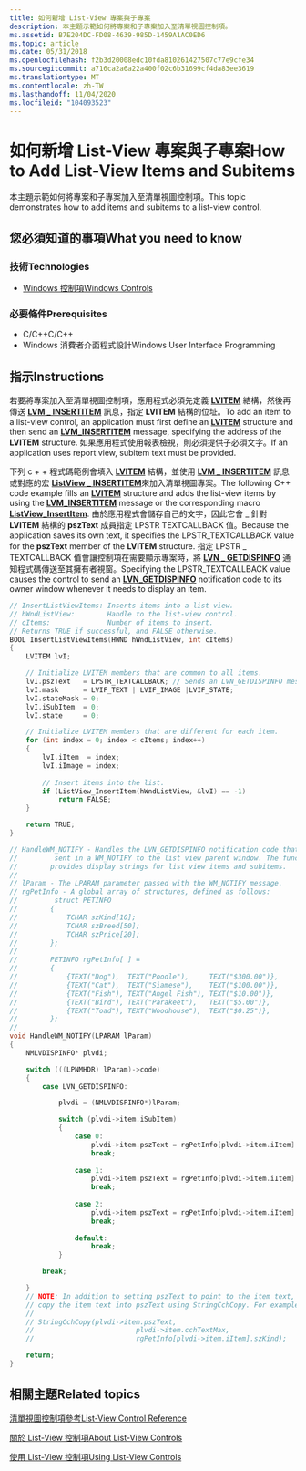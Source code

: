 ```yaml
---
title: 如何新增 List-View 專案與子專案
description: 本主題示範如何將專案和子專案加入至清單視圖控制項。
ms.assetid: B7E204DC-FD08-4639-985D-1459A1AC0ED6
ms.topic: article
ms.date: 05/31/2018
ms.openlocfilehash: f2b3d20008edc10fda810261427507c77e9cfe34
ms.sourcegitcommit: a716ca2a6a22a400f02c6b31699cf4da83ee3619
ms.translationtype: MT
ms.contentlocale: zh-TW
ms.lasthandoff: 11/04/2020
ms.locfileid: "104093523"
---
```

# <a name="how-to-add-list-view-items-and-subitems"></a><span data-ttu-id="264a9-103">如何新增 List-View 專案與子專案</span><span class="sxs-lookup"><span data-stu-id="264a9-103">How to Add List-View Items and Subitems</span></span>

<span data-ttu-id="264a9-104">本主題示範如何將專案和子專案加入至清單視圖控制項。</span><span class="sxs-lookup"><span data-stu-id="264a9-104">This topic demonstrates how to add items and subitems to a list-view control.</span></span>

## <a name="what-you-need-to-know"></a><span data-ttu-id="264a9-105">您必須知道的事項</span><span class="sxs-lookup"><span data-stu-id="264a9-105">What you need to know</span></span>

### <a name="technologies"></a><span data-ttu-id="264a9-106">技術</span><span class="sxs-lookup"><span data-stu-id="264a9-106">Technologies</span></span>

-   [<span data-ttu-id="264a9-107">Windows 控制項</span><span class="sxs-lookup"><span data-stu-id="264a9-107">Windows Controls</span></span>](window-controls.md)

### <a name="prerequisites"></a><span data-ttu-id="264a9-108">必要條件</span><span class="sxs-lookup"><span data-stu-id="264a9-108">Prerequisites</span></span>

-   <span data-ttu-id="264a9-109">C/C++</span><span class="sxs-lookup"><span data-stu-id="264a9-109">C/C++</span></span>
-   <span data-ttu-id="264a9-110">Windows 消費者介面程式設計</span><span class="sxs-lookup"><span data-stu-id="264a9-110">Windows User Interface Programming</span></span>

## <a name="instructions"></a><span data-ttu-id="264a9-111">指示</span><span class="sxs-lookup"><span data-stu-id="264a9-111">Instructions</span></span>


<span data-ttu-id="264a9-112">若要將專案加入至清單視圖控制項，應用程式必須先定義 [**LVITEM**](/windows/win32/api/commctrl/ns-commctrl-lvitema) 結構，然後再傳送 [**LVM \_ INSERTITEM**](lvm-insertitem.md) 訊息，指定 **LVITEM** 結構的位址。</span><span class="sxs-lookup"><span data-stu-id="264a9-112">To add an item to a list-view control, an application must first define an [**LVITEM**](/windows/win32/api/commctrl/ns-commctrl-lvitema) structure and then send an [**LVM\_INSERTITEM**](lvm-insertitem.md) message, specifying the address of the **LVITEM** structure.</span></span> <span data-ttu-id="264a9-113">如果應用程式使用報表檢視，則必須提供子必須文字。</span><span class="sxs-lookup"><span data-stu-id="264a9-113">If an application uses report view, subitem text must be provided.</span></span>

<span data-ttu-id="264a9-114">下列 c + + 程式碼範例會填入 [**LVITEM**](/windows/win32/api/commctrl/ns-commctrl-lvitema) 結構，並使用 [**LVM \_ INSERTITEM**](lvm-insertitem.md) 訊息或對應的宏 [**ListView \_ INSERTITEM**](/windows/desktop/api/Commctrl/nf-commctrl-listview_insertitem)來加入清單視圖專案。</span><span class="sxs-lookup"><span data-stu-id="264a9-114">The following C++ code example fills an [**LVITEM**](/windows/win32/api/commctrl/ns-commctrl-lvitema) structure and adds the list-view items by using the [**LVM\_INSERTITEM**](lvm-insertitem.md) message or the corresponding macro [**ListView\_InsertItem**](/windows/desktop/api/Commctrl/nf-commctrl-listview_insertitem).</span></span> <span data-ttu-id="264a9-115">由於應用程式會儲存自己的文字，因此它會 \_ 針對 **LVITEM** 結構的 **pszText** 成員指定 LPSTR TEXTCALLBACK 值。</span><span class="sxs-lookup"><span data-stu-id="264a9-115">Because the application saves its own text, it specifies the LPSTR\_TEXTCALLBACK value for the **pszText** member of the **LVITEM** structure.</span></span> <span data-ttu-id="264a9-116">指定 LPSTR \_ TEXTCALLBACK 值會讓控制項在需要顯示專案時，將 [**LVN \_ GETDISPINFO**](lvn-getdispinfo.md) 通知程式碼傳送至其擁有者視窗。</span><span class="sxs-lookup"><span data-stu-id="264a9-116">Specifying the LPSTR\_TEXTCALLBACK value causes the control to send an [**LVN\_GETDISPINFO**](lvn-getdispinfo.md) notification code to its owner window whenever it needs to display an item.</span></span>


```C++
// InsertListViewItems: Inserts items into a list view. 
// hWndListView:        Handle to the list-view control.
// cItems:              Number of items to insert.
// Returns TRUE if successful, and FALSE otherwise.
BOOL InsertListViewItems(HWND hWndListView, int cItems)
{
    LVITEM lvI;

    // Initialize LVITEM members that are common to all items.
    lvI.pszText   = LPSTR_TEXTCALLBACK; // Sends an LVN_GETDISPINFO message.
    lvI.mask      = LVIF_TEXT | LVIF_IMAGE |LVIF_STATE;
    lvI.stateMask = 0;
    lvI.iSubItem  = 0;
    lvI.state     = 0;

    // Initialize LVITEM members that are different for each item.
    for (int index = 0; index < cItems; index++)
    {
        lvI.iItem  = index;
        lvI.iImage = index;
    
        // Insert items into the list.
        if (ListView_InsertItem(hWndListView, &lvI) == -1)
            return FALSE;
    }

    return TRUE;
}

// HandleWM_NOTIFY - Handles the LVN_GETDISPINFO notification code that is 
//         sent in a WM_NOTIFY to the list view parent window. The function 
//        provides display strings for list view items and subitems.
//
// lParam - The LPARAM parameter passed with the WM_NOTIFY message.
// rgPetInfo - A global array of structures, defined as follows:
//         struct PETINFO
//        {
//            TCHAR szKind[10];
//            TCHAR szBreed[50];
//            TCHAR szPrice[20];
//        };
//
//        PETINFO rgPetInfo[ ] = 
//        {
//            {TEXT("Dog"),  TEXT("Poodle"),     TEXT("$300.00")},
//            {TEXT("Cat"),  TEXT("Siamese"),    TEXT("$100.00")},
//            {TEXT("Fish"), TEXT("Angel Fish"), TEXT("$10.00")},
//            {TEXT("Bird"), TEXT("Parakeet"),   TEXT("$5.00")},
//            {TEXT("Toad"), TEXT("Woodhouse"),  TEXT("$0.25")},
//        };
//
void HandleWM_NOTIFY(LPARAM lParam)
{
    NMLVDISPINFO* plvdi;

    switch (((LPNMHDR) lParam)->code)
    {
        case LVN_GETDISPINFO:

            plvdi = (NMLVDISPINFO*)lParam;

            switch (plvdi->item.iSubItem)
            {
                case 0:
                    plvdi->item.pszText = rgPetInfo[plvdi->item.iItem].szKind;
                    break;
                      
                case 1:
                    plvdi->item.pszText = rgPetInfo[plvdi->item.iItem].szBreed;
                    break;
                
                case 2:
                    plvdi->item.pszText = rgPetInfo[plvdi->item.iItem].szPrice;
                    break;
                
                default:
                    break;
            }

        break;

    }
    // NOTE: In addition to setting pszText to point to the item text, you could 
    // copy the item text into pszText using StringCchCopy. For example:
    //
    // StringCchCopy(plvdi->item.pszText, 
    //                         plvdi->item.cchTextMax, 
    //                         rgPetInfo[plvdi->item.iItem].szKind);

    return;
}
```



## <a name="related-topics"></a><span data-ttu-id="264a9-117">相關主題</span><span class="sxs-lookup"><span data-stu-id="264a9-117">Related topics</span></span>

<dl> <dt>

[<span data-ttu-id="264a9-118">清單視圖控制項參考</span><span class="sxs-lookup"><span data-stu-id="264a9-118">List-View Control Reference</span></span>](bumper-list-view-list-view-control-reference.md)
</dt> <dt>

[<span data-ttu-id="264a9-119">關於 List-View 控制項</span><span class="sxs-lookup"><span data-stu-id="264a9-119">About List-View Controls</span></span>](list-view-controls-overview.md)
</dt> <dt>

[<span data-ttu-id="264a9-120">使用 List-View 控制項</span><span class="sxs-lookup"><span data-stu-id="264a9-120">Using List-View Controls</span></span>](using-list-view-controls.md)
</dt> </dl>

 

 




